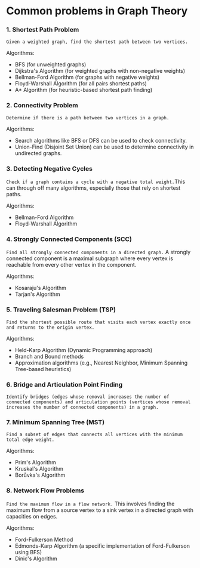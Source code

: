# Common problems in Graph Theory

### 1. Shortest Path Problem
`Given a weighted graph, find the shortest path between two vertices.`

Algorithms:
- BFS (for unweighted graphs)
- Dijkstra's Algorithm (for weighted graphs with non-negative weights)
- Bellman-Ford Algorithm (for graphs with negative weights)
- Floyd-Warshall Algorithm (for all pairs shortest paths)
- A* Algorithm (for heuristic-based shortest path finding)

### 2. Connectivity Problem
`Determine if there is a path between two vertices in a graph.`

Algorithms:
- Search algorithms like BFS or DFS can be used to check connectivity.
- Union-Find (Disjoint Set Union) can be used to determine connectivity in undirected graphs.
### 3. Detecting Negative Cycles
`Check if a graph contains a cycle with a negative total weight.`This can through off many algorithms, especially those that rely on shortest paths.

Algorithms:
- Bellman-Ford Algorithm
- Floyd-Warshall Algorithm 

### 4. Strongly Connected Components (SCC)
`Find all strongly connected components in a directed graph.`
A strongly connected component is a maximal subgraph where every vertex is reachable from every other vertex in the component.

Algorithms:
- Kosaraju's Algorithm
- Tarjan's Algorithm

### 5. Traveling Salesman Problem (TSP)
`Find the shortest possible route that visits each vertex exactly once and returns to the origin vertex.`

Algorithms:
- Held-Karp Algorithm (Dynamic Programming approach)
- Branch and Bound methods
- Approximation algorithms (e.g., Nearest Neighbor, Minimum Spanning Tree-based heuristics)

### 6. Bridge and Articulation Point Finding
`Identify bridges (edges whose removal increases the number of connected components) and articulation points (vertices whose removal increases the number of connected components) in a graph.`

### 7. Minimum Spanning Tree (MST)
`Find a subset of edges that connects all vertices with the minimum total edge weight.`

Algorithms:
- Prim's Algorithm
- Kruskal's Algorithm
- Borůvka's Algorithm

### 8. Network Flow Problems
`Find the maximum flow in a flow network.`
This involves finding the maximum flow from a source vertex to a sink vertex in a directed graph with capacities on edges.

Algorithms:
- Ford-Fulkerson Method
- Edmonds-Karp Algorithm (a specific implementation of Ford-Fulkerson using BFS)
- Dinic's Algorithm